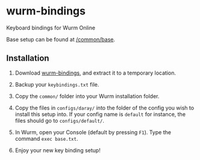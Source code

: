 wurm-bindings
=============

Keyboard bindings for Wurm Online

Base setup can be found at [/common/base](http://github.com/mntnoe/wurm-bindings/blob/master/common/base.txt).


Installation
------------

1. Download [wurm-bindings](http://github.com/mntnoe/wurm-bindings/archive/master.zip),
   and extract it to a temporary location.

2. Backup your `keybindings.txt` file.

3. Copy the `common/` folder into your Wurm installation folder.

4. Copy the files in `configs/daray/` into the folder of the config you wish to install
   this setup into. If your config name is `default` for instance, the files should go
   to `configs/default/`.

5. In Wurm, open your Console (default by pressing `F1`). Type the command `exec base.txt`.

6. Enjoy your new key binding setup!
